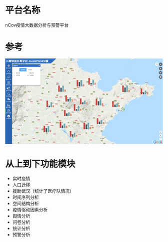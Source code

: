 # 平台名称
nCov疫情大数据分析与预警平台

# 参考
![](./images/reference.jpeg)

# 从上到下功能模块
- 实时疫情
- 人口迁移
- 援助武汉（统计了医疗队情况）
- 时间序列分析
- 空间结构分析
- 疫情驱动因素分析
- 舆情分析
- 问卷分析
- 统计分析
- 预警分析